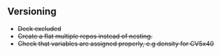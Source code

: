 ## Versioning

- ~~Deck excluded~~
- ~~Create a flat multiple repos instead of nesting.~~
- ~~Check that variables are assigned properly, e.g density for CV5x40~~